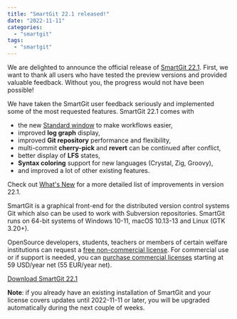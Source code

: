 ```yaml
---
title: "SmartGit 22.1 released!"
date: "2022-11-11"
categories: 
  - "smartgit"
tags: 
  - "smartgit"
---
```


We are delighted to announce the official release of [SmartGit 22.1](https://www.syntevo.com/smartgit/). First, we want to thank all users who have tested the preview versions and provided valuable feedback. Without you, the progress would not have been possible!

We have taken the SmartGit user feedback seriously and implemented some of the most requested features. SmartGit 22.1 comes with

- the new [Standard window](https://www.syntevo.com/smartgit/standard-window/) to make workflows easier,
- improved **log graph** display,
- improved **Git repository** performance and flexibility,
- multi-commit **cherry-pick** and **revert** can be continued after conflict,
- better display of **LFS** states,
- **Syntax coloring** support for new languages (Crystal, Zig, Groovy),
- and improved a lot of other existing features.

Check out [What's New](https://www.syntevo.com/smartgit/whats-new) for a more detailed list of improvements in version 22.1.

SmartGit is a graphical front-end for the distributed version control systems Git which also can be used to work with Subversion repositories. SmartGit runs on 64-bit systems of Windows 10-11, macOS 10.13-13 and Linux (GTK 3.20+).

OpenSource developers, students, teachers or members of certain welfare institutions can request a [free non-commercial license](https://www.syntevo.com/register-non-commercial/). For commercial use or if support is needed, you can [purchase commercial licenses](https://www.syntevo.com/smartgit/purchase) starting at 59 USD/year net (55 EUR/year net).

[Download SmartGit 22.1](https://www.syntevo.com/smartgit/download)

**Note**: if you already have an existing installation of SmartGit and your license covers updates until 2022-11-11 or later, you will be upgraded automatically during the next couple of weeks.

